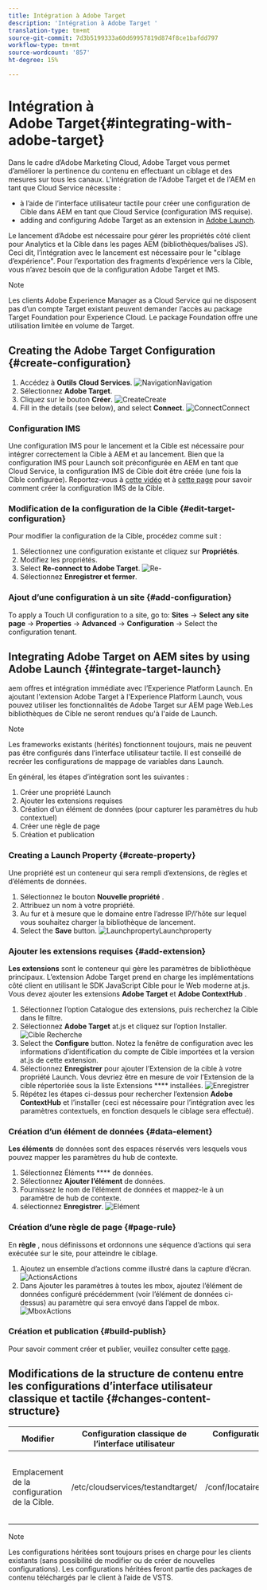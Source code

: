 ```yaml
---
title: Intégration à Adobe Target
description: 'Intégration à Adobe Target '
translation-type: tm+mt
source-git-commit: 7d3b5199333a60d69957819d874f8ce1bafdd797
workflow-type: tm+mt
source-wordcount: '857'
ht-degree: 15%

---
```



# Intégration à Adobe Target{#integrating-with-adobe-target}

Dans le cadre d’Adobe Marketing Cloud, Adobe Target vous permet d’améliorer la pertinence du contenu en effectuant un ciblage et des mesures sur tous les canaux. L&#39;intégration de l&#39;Adobe Target et de l&#39;AEM en tant que Cloud Service nécessite :

* à l’aide de l’interface utilisateur tactile pour créer une configuration de Cible dans AEM en tant que Cloud Service (configuration IMS requise).
* adding and configuring Adobe Target as an extension in [Adobe Launch](https://docs.adobe.com/content/help/fr-FR/launch/using/intro/get-started/quick-start.html).

Le lancement d’Adobe est nécessaire pour gérer les propriétés côté client pour Analytics et la Cible dans les pages AEM (bibliothèques/balises JS). Ceci dit, l’intégration avec le lancement est nécessaire pour le &quot;ciblage d’expérience&quot;. Pour l’exportation des fragments d’expérience vers la Cible, vous n’avez besoin que de la configuration Adobe Target et IMS.

>[!NOTE]
>
>Les clients Adobe Experience Manager as a Cloud Service qui ne disposent pas d’un compte Target existant peuvent demander l’accès au package Target Foundation pour Experience Cloud. Le package Foundation offre une utilisation limitée en volume de Target.

## Creating the Adobe Target Configuration {#create-configuration}

1. Accédez à **Outils** 	 **Cloud Services**.
   ![](assets/cloudservice1.png "NavigationNavigation")
2. Sélectionnez **Adobe Target**.
3. Cliquez sur le bouton **Créer**.
   ![](assets/tenant1.png "CreateCreate")
4. Fill in the details (see below), and select **Connect**.
   ![](assets/open_screen1.png "ConnectConnect")

### Configuration IMS

Une configuration IMS pour le lancement et la Cible est nécessaire pour intégrer correctement la Cible à AEM et au lancement. Bien que la configuration IMS pour Launch soit préconfigurée en AEM en tant que Cloud Service, la configuration IMS de Cible doit être créée (une fois la Cible configurée). Reportez-vous à [cette vidéo](https://helpx.adobe.com/experience-manager/kt/sites/using/aem-sites-target-standard-technical-video-understand.html) et à [cette page](https://docs.adobe.com/content/help/en/experience-manager-65/administering/integration/integration-ims-adobe-io.html) pour savoir comment créer la configuration IMS de la Cible.

### Modification de la configuration de la Cible {#edit-target-configuration}

Pour modifier la configuration de la Cible, procédez comme suit :

1. Sélectionnez une configuration existante et cliquez sur **Propriétés**.
2. Modifiez les propriétés.
3. Select **Re-connect to Adobe Target**.
   ![Re-](assets/edit_config_page1.png "connectRe-connect")
4. Sélectionnez **Enregistrer et fermer**.

### Ajout d’une configuration à un site {#add-configuration}

To apply a Touch UI configuration to a site, go to: **Sites** → **Select any site page** → **Properties** → **Advanced** → **Configuration** → Select the configuration tenant.

## Integrating Adobe Target on AEM sites by using Adobe Launch {#integrate-target-launch}

aem offres et intégration immédiate avec l’Experience Platform Launch. En ajoutant l&#39;extension Adobe Target à l&#39;Experience Platform Launch, vous pouvez utiliser les fonctionnalités de Adobe Target sur AEM page Web.Les bibliothèques de Cible ne seront rendues qu&#39;à l&#39;aide de Launch.

>[!NOTE]
>
>Les frameworks existants (hérités) fonctionnent toujours, mais ne peuvent pas être configurés dans l’interface utilisateur tactile. Il est conseillé de recréer les configurations de mappage de variables dans Launch.

En général, les étapes d’intégration sont les suivantes :

1. Créer une propriété Launch
2. Ajouter les extensions requises
3. Création d’un élément de données (pour capturer les paramètres du hub contextuel)
4. Créer une règle de page
5. Création et publication

### Creating a Launch Property {#create-property}

Une propriété est un conteneur qui sera rempli d’extensions, de règles et d’éléments de données.

1. Sélectionnez le bouton **Nouvelle propriété** .
2. Attribuez un nom à votre propriété.
3. Au fur et à mesure que le domaine entre l’adresse IP/l’hôte sur lequel vous souhaitez charger la bibliothèque de lancement.
4. Select the **Save** button.
   ![](assets/properties_newproperty1.png "LaunchpropertyLaunchproperty")

### Ajouter les extensions requises {#add-extension}

**Les extensions** sont le conteneur qui gère les paramètres de bibliothèque principaux. L’extension Adobe Target prend en charge les implémentations côté client en utilisant le SDK JavaScript Cible pour le Web moderne at.js. Vous devez ajouter les extensions **Adobe Target** et **Adobe ContextHub** .

1. Sélectionnez l’option Catalogue des extensions, puis recherchez la Cible dans le filtre.
2. Sélectionnez **Adobe Target** at.js et cliquez sur l’option Installer.
   ![Cible Recherche](assets/search_ext1.png "SearchTarget")
3. Select the **Configure** button. Notez la fenêtre de configuration avec les informations d’identification du compte de Cible importées et la version at.js de cette extension.
4. Sélectionnez **Enregistrer** pour ajouter l’Extension de la cible à votre propriété Launch. Vous devriez être en mesure de voir l’Extension de la cible répertoriée sous la liste Extensions **** installées.
   ![Enregistrer](assets/configure_extension1.png "l&#39;extensionEnregistrer l&#39;extension")
5. Répétez les étapes ci-dessus pour rechercher l’extension **Adobe ContextHub** et l’installer (ceci est nécessaire pour l’intégration avec les paramètres contextuels, en fonction desquels le ciblage sera effectué).

### Création d’un élément de données {#data-element}

**Les éléments** de données sont des espaces réservés vers lesquels vous pouvez mapper les paramètres du hub de contexte.

1. Sélectionnez Éléments **** de données.
2. Sélectionnez **Ajouter l’élément** de données.
3. Fournissez le nom de l’élément de données et mappez-le à un paramètre de hub de contexte.
4. sélectionnez **Enregistrer**.
   ![Elément](assets/data_elem1.png "DataElementData")

### Création d’une règle de page {#page-rule}

En **règle** , nous définissons et ordonnons une séquence d’actions qui sera exécutée sur le site, pour atteindre le ciblage.

1. Ajoutez un ensemble d’actions comme illustré dans la capture d’écran.
   ![](assets/rules1.png "ActionsActions")
2. Dans Ajouter les paramètres à toutes les mbox, ajoutez l’élément de données configuré précédemment (voir l’élément de données ci-dessus) au paramètre qui sera envoyé dans l’appel de mbox.
   ![](assets/map_data1.png "MboxActions")

### Création et publication {#build-publish}

Pour savoir comment créer et publier, veuillez consulter cette [page](https://docs.adobe.com/content/help/en/experience-manager-learn/aem-target-tutorial/aem-target-implementation/using-launch-adobe-io.html).

## Modifications de la structure de contenu entre les configurations d’interface utilisateur classique et tactile {#changes-content-structure}

| **Modifier** | **Configuration classique de l’interface utilisateur** | **Configuration de l’interface utilisateur tactile** | **Conséquences** |
|---|---|---|---|
| Emplacement de la configuration de la Cible. | /etc/cloudservices/testandtarget/ | /conf/locataire/settings/cloudservices/cible | Auparavant, plusieurs configurations étaient présentes sous /etc/cloudservices/testandtarget, mais désormais une configuration unique sera présente sous un client. |

>[!NOTE]
>
>Les configurations héritées sont toujours prises en charge pour les clients existants (sans possibilité de modifier ou de créer de nouvelles configurations). Les configurations héritées feront partie des packages de contenu téléchargés par le client à l’aide de VSTS.
